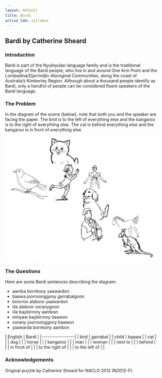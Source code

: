 ```yaml
---
layout: default
title: Bardi
active_tab: syllabus
---
```


## Bardi <span class="text-muted">by Catherine Sheard</span>

### Introduction

Bardi is part of the Nyulnyulan language family and is the traditional language of the Bardi people, who
live in and around One Arm Point and the Lombadina/Djarrindjin Aboriginal Communities, along the coast of
Australia’s Kimberley Region. Although about a thousand people identify as Bardi, only a handful of people
can be considered fluent speakers of the Bardi language. 

### The Problem

In the diagram of the scene (below), note that both you and the speaker are facing the paper. The bird is to
the left of everything else and the kangaroo is to the right of everything else. The cat is behind everything
else and the kangaroo is in front of everything else. 

![Bardi picture](../img/bardi1.png 'Bardi picture')

### The Questions

Here are some Bardi sentences describing the diagram:

* aamba bornkony yaawardon
* baawa joorroonggony garrabalgoon
* boorroo alaboor yaawardon
* iila alaboor ooranygoon
* iila baybirrony aambon
* minyaw baybirrony baawon
* oorany joorroonggony baawon
* yaawarda bornkony aambon


| English | Bardi | 
|-----------------|
| bird | garrabal |
| child | baawa |
| cat | |
| dog | |
| horse | |
| kangaroo | |
| man | |
| woman | |
| next to | |
| behind | |
| in front of | |
| to the right of | |
| to the left of | |

### Acknowledgements

Original puzzle by Catherine Sheard for NACLO 2012 (N2012-F).
